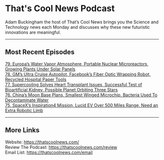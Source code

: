 # That's Cool News Podcast
Adam Buckingham the host of That’s Cool News brings you the Science and Technology news each Monday and discusses why these new futuristic innovations are meaningful. 

---

## Most Recent Episodes
[79. Europa’s Water Vapor Atmosphere, Portable Nuclear Microreactors, Growing Plants Under Solar Panels](https://pod.link/thatscoolnews/episode/8f1e5f452b61dd88cd3aa26899de94b7) \
[78. GM’s Ultra Cruise Autopilot, Facebook’s Fiber Optic Wrapping Robot, Recycled Hospital Paper Tools](https://pod.link/thatscoolnews/episode/3d917ad3157f6ad29486b3aa336e2872) \
[77. Supercooling Solves Heart Transplant Issues, Successful Test of Bioartificial Kidney, Possible Planet Orbiting Three Stars](https://pod.link/thatscoolnews/episode/797761cd5da64d22dceac6dee1b91777) \
[76. China’s Moon Base Plans, Smallest Winged Microchip, Bacteria Used To Decontaminate Water](https://pod.link/thatscoolnews/episode/f351a1dd1343d2e08eb2dcb225c7887e) \
[75. SpaceX’s Inspiration4 Mission, Lucid EV Over 500 Miles Range, Need an Extra Robotic Limb](https://pod.link/thatscoolnews/episode/28300cdb8a694ae9b65f827f31033dc8) 

---
## More Links
Website: https://thatscoolnews.com/ \
Review The Podcast: https://thatscoolnews.com/review \
Email List: https://thatscoolnews.com/email 
